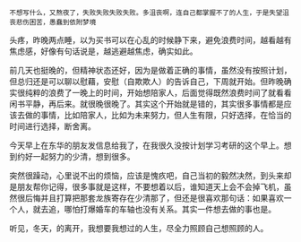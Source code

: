```
不想写什么，又熬夜了，失败失败失败失败。多沮丧啊，连自己都掌握不了的人生，于是失望沮丧悲伤困苦，愚蠢到依附梦境
```

​	头疼，昨晚两点睡，以为买书可以在心乱的时候静下来，避免浪费时间，越看越有焦虑感，好像有句话说是，越逃避越焦虑，确实如此。

​	前几天也挺晚的，但精神状态还好，因为是做着正确的事情，虽然没有按照计划，但总归还是可以聊以慰藉，安慰（自欺欺人）的告诉自己，下周就开始。但昨晚确实很纯粹的浪费了一晚上的时间，开始想陪家人，后面觉得既然浪费时间了就看看闲书平静，再后来。就很晚很晚了。其实这个开始就是错的，其实很多事情都是应该去做的事情，比如陪家人，比如为未来努力，但人生有限，只好选择，在恰当的时间进行选择，断舍离。

​	今天早上在东华的朋友发信息给我了，在我很久没按计划学习考研的这个早上。想到约好一起努力的少清，想到很多。

​	突然很躁动，心里说不出的烦恼，应该是愧疚吧，自己当初的毅然决然，到头来却是朋友帮你记得，很多事就是这样，不要想着以后，谁知道天上会不会掉飞机，虽然很后悔并且打算把那套龙族寄存在少清那了，但还是很喜欢那句话：如果喜欢一个人，就去追，哪怕打爆婚车的车轴也没有关系。其实一件想去做的事也是。

​	听见，冬天，的离开，我想要我想过的人生，尽全力照顾自己想照顾的人。